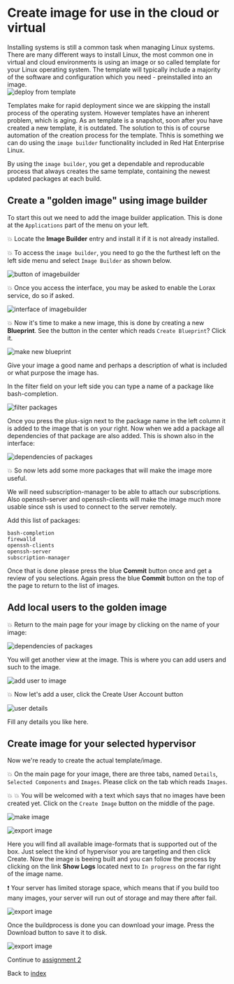 # Create image for use in the cloud or virtual

Installing systems is still a common task when managing Linux systems. There are many different ways to install Linux, the most common one in virtual and cloud environments is using an image or so called template for your Linux operating system. The template will typically include a majority of the software and configuration which you need - preinstalled into an image.   
![deploy from template](images/vmware_template.jpg)

Templates make for rapid deployment since we are skipping the install process of the operating system. However templates have an inherent problem, which is aging. As an template is a snapshot, soon after you have created a new template, it is outdated. The solution to this is of course automation of the creation process for the template. Thhis is something we can do using the ```image builder``` functionality included in Red Hat Enterprise Linux.

By using the ```image builder```, you get a dependable and reproducable process that always creates the same template, containing the newest updated packages at each build.

## Create a "golden image" using image builder
To start this out we need to add the image builder application. This is done at the ```Applications``` part of the menu on your left.

:boom: Locate the **Image Builder** entry and install it if it is not already installed.

:boom: To access the ```image builder```, you need to go the the furthest left on the left side menu and select ```Image Builder``` as shown below.

![button of imagebuilder](images/start_imagebuilder.png)

:boom: Once you access the interface, you may be asked to enable the Lorax service, do so if asked.



![interface of imagebuilder](images/interface_imagebuilder.png)

:boom: Now it's time to make a new image, this is done by creating a new **Blueprint**. See the button in the center which reads  ```Create Blueprint```? Click it.

![make new blueprint](images/interface_newblueprint.png)

Give your image a good name and perhaps a description of what is included or what purpose the image has.

In the filter field on your left side you can type a name of a package like bash-completion.

![filter packages](images/interface_addpackage.png)

Once you press the plus-sign next to the package name in the left column it is added to the image that is on your right. Now when we add a package all dependencies of that package are also added. This is shown also in the interface:

![dependencies of packages](images/interface_dependencies.png)

:boom: So now lets add some more packages that will make the image more useful.

We will need subscription-manager to be able to attach our subscriptions. Also openssh-server and openssh-clients will make the image much more usable since ssh is used to connect to the server remotely.

Add this list of packages:

```
bash-completion
firewalld
openssh-clients
openssh-server
subscription-manager
```
Once that is done please press the blue **Commit** button once and get a review of you selections. Again press the blue **Commit** button on the top of the page to return to the list of images.

## Add local users to the golden image

:boom: Return to the main page for your image by clicking on the name of your image:

![dependencies of packages](images/interface_myimage.png)

You will get another view at the image. This is where you can add users and such to the image.

![add user to image](images/interface_adduserimage.png)

:boom: Now let's add a user, click the Create User Account button

![user details](images/interface_userdetails.png)

Fill any details you like here. 

## Create image for your selected hypervisor

Now we're ready to create the actual template/image. 

:boom: On the main page for your image, there are three tabs, named ```Details```, ```Selected Components``` and ```Images```. Please click on the tab which reads ```Images```.

:boom: :boom: You will be welcomed with a text which says that no images have been created yet. Click on the ```Create Image``` button on the middle of the page.

![make image](images/interface_newimage.png)

![export image](images/interface_imageoptions.png)

Here you will find all available image-formats that is supported out of the box. Just select the kind of hypervisor you are targeting and then click Create. Now the image is beeing built and you can follow the process by clicking on the link **Show Logs** located next to ```In progress``` on the far right of the image name.

:exclamation: Your server has limited storage space, which means that if you build too many images, your server will run out of storage and may there after fail.

![export image](images/interface_imagebuilderlogs.png)

Once the buildprocess is done you can download your image. Press the Download button to save it to disk.

![export image](images/interface_downloadimage.png)

Continue to [assignment 2](assign2.md)

Back to [index](thews.md)
